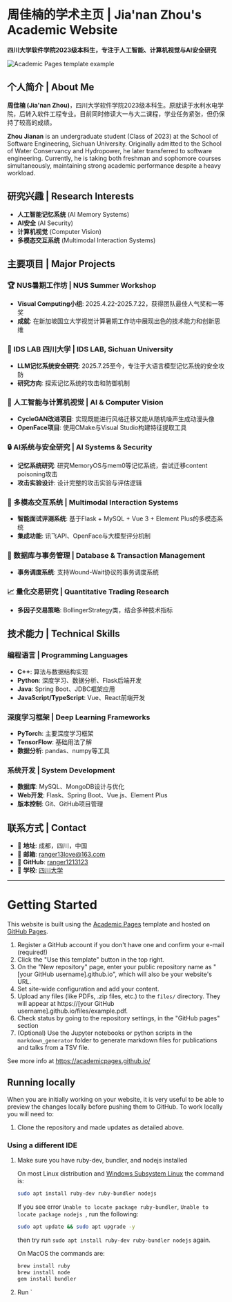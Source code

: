 # 周佳楠的学术主页 | Jia'nan Zhou's Academic Website

**四川大学软件学院2023级本科生，专注于人工智能、计算机视觉与AI安全研究**

![Academic Pages template example](images/homepage.png "Academic Pages template example")

## 个人简介 | About Me

**周佳楠 (Jia'nan Zhou)**，四川大学软件学院2023级本科生。原就读于水利水电学院，后转入软件工程专业。目前同时修读大一与大二课程，学业任务紧张，但仍保持了较高的成绩。

**Zhou Jianan** is an undergraduate student (Class of 2023) at the School of Software Engineering, Sichuan University. Originally admitted to the School of Water Conservancy and Hydropower, he later transferred to software engineering. Currently, he is taking both freshman and sophomore courses simultaneously, maintaining strong academic performance despite a heavy workload.

## 研究兴趣 | Research Interests

- **人工智能记忆系统** (AI Memory Systems)
- **AI安全** (AI Security) 
- **计算机视觉** (Computer Vision)
- **多模态交互系统** (Multimodal Interaction Systems)

## 主要项目 | Major Projects

### 🏆 NUS暑期工作坊 | NUS Summer Workshop
- **Visual Computing小组**: 2025.4.22-2025.7.22，获得团队最佳人气奖和一等奖
- **成就**: 在新加坡国立大学视觉计算暑期工作坊中展现出色的技术能力和创新思维

### 🔬 IDS LAB 四川大学 | IDS LAB, Sichuan University
- **LLM记忆系统安全研究**: 2025.7.25至今，专注于大语言模型记忆系统的安全攻防
- **研究方向**: 探索记忆系统的攻击和防御机制

### 🤖 人工智能与计算机视觉 | AI & Computer Vision
- **CycleGAN改进项目**: 实现既能进行风格迁移又能从随机噪声生成动漫头像
- **OpenFace项目**: 使用CMake与Visual Studio构建特征提取工具

### 🔒 AI系统与安全研究 | AI Systems & Security
- **记忆系统研究**: 研究MemoryOS与mem0等记忆系统，尝试迁移content poisoning攻击
- **攻击实验设计**: 设计完整的攻击实验与评估逻辑

### 🎯 多模态交互系统 | Multimodal Interaction Systems
- **智能面试评测系统**: 基于Flask + MySQL + Vue 3 + Element Plus的多模态系统
- **集成功能**: 讯飞API、OpenFace与大模型评分机制

### 💾 数据库与事务管理 | Database & Transaction Management
- **事务调度系统**: 支持Wound-Wait协议的事务调度系统

### 📈 量化交易研究 | Quantitative Trading Research
- **多因子交易策略**: BollingerStrategy类，结合多种技术指标

## 技术能力 | Technical Skills

### 编程语言 | Programming Languages
- **C++**: 算法与数据结构实现
- **Python**: 深度学习、数据分析、Flask后端开发
- **Java**: Spring Boot、JDBC框架应用
- **JavaScript/TypeScript**: Vue、React前端开发

### 深度学习框架 | Deep Learning Frameworks
- **PyTorch**: 主要深度学习框架
- **TensorFlow**: 基础用法了解
- **数据分析**: pandas、numpy等工具

### 系统开发 | System Development
- **数据库**: MySQL、MongoDB设计与优化
- **Web开发**: Flask、Spring Boot、Vue.js、Element Plus
- **版本控制**: Git、GitHub项目管理

## 联系方式 | Contact

- 📍 **地址**: 成都，四川，中国
- 📧 **邮箱**: [ranger13love@163.com](mailto:ranger13love@163.com)
- 🔗 **GitHub**: [ranger1213123](https://github.com/ranger1213123)
- 🏫 **学校**: [四川大学](https://www.scu.edu.cn)

---

# Getting Started

This website is built using the [Academic Pages](https://github.com/academicpages/academicpages.github.io) template and hosted on [GitHub Pages](https://pages.github.com).

1. Register a GitHub account if you don't have one and confirm your e-mail (required!)
1. Click the "Use this template" button in the top right.
1. On the "New repository" page, enter your public repository name as "[your GitHub username].github.io", which will also be your website's URL.
1. Set site-wide configuration and add your content.
1. Upload any files (like PDFs, .zip files, etc.) to the `files/` directory. They will appear at https://[your GitHub username].github.io/files/example.pdf.
1. Check status by going to the repository settings, in the "GitHub pages" section
1. (Optional) Use the Jupyter notebooks or python scripts in the `markdown_generator` folder to generate markdown files for publications and talks from a TSV file.

See more info at https://academicpages.github.io/

## Running locally

When you are initially working on your website, it is very useful to be able to preview the changes locally before pushing them to GitHub. To work locally you will need to:

1. Clone the repository and made updates as detailed above.

### Using a different IDE
1. Make sure you have ruby-dev, bundler, and nodejs installed
    
    On most Linux distribution and [Windows Subsystem Linux](https://learn.microsoft.com/en-us/windows/wsl/about) the command is:
    ```bash
    sudo apt install ruby-dev ruby-bundler nodejs
    ```
    If you see error `Unable to locate package ruby-bundler`, `Unable to locate package nodejs `, run the following:
    ```bash
    sudo apt update && sudo apt upgrade -y
    ```
    then try run `sudo apt install ruby-dev ruby-bundler nodejs` again.

    On MacOS the commands are:
    ```bash
    brew install ruby
    brew install node
    gem install bundler
    ```
1. Run `